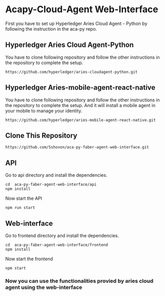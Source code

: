 # Acapy-Cloud-Agent Web-Interface

First you have to set up Hyperledger Aries Cloud Agent - Python by following the instruction in the aca-py repo.

## Hyperledger Aries Cloud Agent-Python

You have to clone following repository and follow the other instructions in the repository to complete the setup.

```
https://github.com/hyperledger/aries-cloudagent-python.git
```


## Hyperledger Aries-mobile-agent-react-native 

You have to clone following repository and follow the other instructions in the repository to complete the setup. And it will install a mobile agent in your mobile to manage your identity.

```
https://github.com/hyperledger/aries-mobile-agent-react-native.git
```


## Clone This Repository

```
https://github.com/Sshovon/aca-py-faber-agent-web-interface.git
```

## API

Go to api directory and install the dependencies.

```
cd  aca-py-faber-agent-web-interface/api
npm install
```
Now start the API

```
npm run start
```

## Web-interface

Go to frontend directory and install the dependencies.

```
cd  aca-py-faber-agent-web-interface/frontend
npm install
```
Now start the frontend

```
npm start
```

### Now you can use the functionalities provied by aries cloud agent using the web-interface


<!-- ### setup ngrok for two port

```ngrok start --all ```

### now set 3001 port to webhook and 8020 to aca-py in agent.py and faber-local.sh in demo folder


# start api and front-end


# start aca-py 
``` LEDGER_URL=http://dev.greenlight.bcovrin.vonx.io ./run_demo faber ```
 -->

